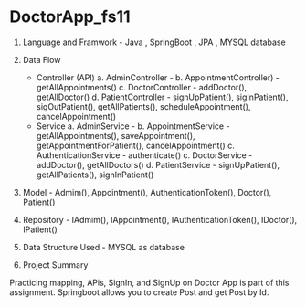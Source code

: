 # DoctorApp_fs11

1. Language and Framwork - Java , SpringBoot , JPA , MYSQL database
   
2. Data Flow
   - Controller (API)
     a. AdminController -
     b. AppointmentController) - getAllAppointments()
     c. DoctorController - addDoctor(), getAllDoctor()
     d. PatientController - signUpPatient(), sigInPatient(), sigOutPatient(), getAllPatients(), scheduleAppointment(), cancelAppointment()
   - Service
     a. AdminService -
     b. AppointmentService - getAllAppointments(), saveAppointment(), getAppointmentForPatient(), cancelAppointment()
     c. AuthenticationService - authenticate()
     c. DoctorService - addDoctor(), getAllDoctors()
     d. PatientService - signUpPatient(), getAllPatients(), signInPatient()

3. Model - Admim(), Appointment(), AuthenticationToken(), Doctor(), Patient()
4. Repository - IAdmim(), IAppointment(), IAuthenticationToken(), IDoctor(), IPatient()

5. Data Structure Used - MYSQL as database

6. Project Summary

Practicing mapping, APis, SignIn, and SignUp on Doctor App is part of this assignment. Springboot allows you to create Post and get Post by Id.
